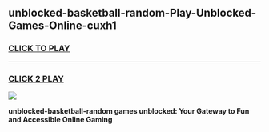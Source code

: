 
## unblocked-basketball-random-Play-Unblocked-Games-Online-cuxh1
<h3>
<a href="https://premium76.site?title=unblocked-basketball-random&ref=25A">CLICK TO PLAY</a></h3>
<hr>

<h3>
<a href="https://premium76.site?title=unblocked-basketball-random&ref=25A">CLICK 2 PLAY</a>
  
</h3>

<a href="https://premium76.site?title=unblocked-basketball-random&ref=25A"><img src="https://clearcache.store/games.png"></a>


**unblocked-basketball-random games unblocked: Your Gateway to Fun and Accessible Online Gaming**
